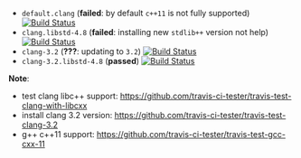 * `default.clang` (**failed**: by default `c++11` is not fully supported)
[![Build Status](https://travis-ci.org/travis-ci-tester/travis-test-clang-cxx-11.png?branch=default.clang)](https://travis-ci.org/travis-ci-tester/travis-test-clang-cxx-11)
* `clang.libstd-4.8` (**failed**: installing new `stdlib++` version not help)
[![Build Status](https://travis-ci.org/travis-ci-tester/travis-test-clang-cxx-11.png?branch=clang.libstd-4.8)](https://travis-ci.org/travis-ci-tester/travis-test-clang-cxx-11)
* `clang-3.2` (**???**: updating to `3.2`)
[![Build Status](https://travis-ci.org/travis-ci-tester/travis-test-clang-cxx-11.png?branch=clang-3.2)](https://travis-ci.org/travis-ci-tester/travis-test-clang-cxx-11)
* `clang-3.2.libstd-4.8` (**passed**)
[![Build Status](https://travis-ci.org/travis-ci-tester/travis-test-clang-cxx-11.png?branch=clang-3.2.stdlib-4.8)](https://travis-ci.org/travis-ci-tester/travis-test-clang-cxx-11)

**Note**:
* test clang libc++ support: https://github.com/travis-ci-tester/travis-test-clang-with-libcxx
* install clang 3.2 version: https://github.com/travis-ci-tester/travis-test-clang-3.2
* g++ c++11 support: https://github.com/travis-ci-tester/travis-test-gcc-cxx-11
